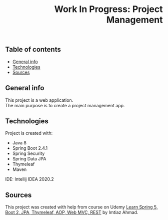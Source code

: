 <h1 align="right">Work In Progress: Project Management</h1><br>

## Table of contents
* [General info](#general-info)
* [Technologies](#technologies)
* [Sources](#sources)

## General info
This project is a web application.  
The main purpose is to create a project management app.  

## Technologies
Project is created with:
* Java 8 
* Spring Boot 2.4.1
* Spring Security
* Spring Data JPA
* Thymeleaf  
* Maven  
  
IDE: Intellij IDEA 2020.2  

## Sources
This project was created with help from course on Udemy <a href="https://www.udemy.com/course/spring-framework-web-development-2020/">Learn Spring 5, Boot 2, JPA, Thymeleaf, AOP, Web MVC, REST</a> by Imtiaz Ahmad.
